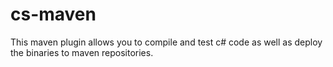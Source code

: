 # cs-maven
This maven plugin allows you to compile and test c# code as well as deploy the binaries to maven repositories.
